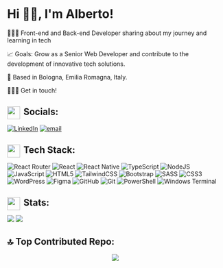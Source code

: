 # Hi 👋🏻, I'm Alberto!

🧑🏻‍💻 Front-end and Back-end Developer sharing about my journey and learning in tech

📈 Goals: Grow as a Senior Web Developer and contribute to the development of innovative tech solutions.

📍 Based in Bologna, Emilia Romagna, Italy.

🙋🏻‍♂️ Get in touch!

## <img src="https://media3.giphy.com/media/v1.Y2lkPTc5MGI3NjExMmQ1NTI1bmtnYzNodjB5ZXUwdjQzYXNtMXpzbzM2eGl3aWM5ZG10eSZlcD12MV9pbnRlcm5hbF9naWZfYnlfaWQmY3Q9cw/jEpmmpxHv29CKXvUhk/giphy.gif" align="left" width="30" height="auto">&nbsp;Socials:
[![LinkedIn](https://img.shields.io/badge/LinkedIn-%230077B5.svg?logo=linkedin&logoColor=white)](https://linkedin.com/in/albertocavazzini) [![email](https://img.shields.io/badge/Email-D14836?logo=gmail&logoColor=white)](mailto:alberto.cavazzini97@gmail.com) 

  
## <img src="https://media1.giphy.com/media/v1.Y2lkPTc5MGI3NjExZDl0ZTMxdjdqc3BrZGxrZjA3N2drZXRkemc1aHJ3bGp1NzRnaXhscCZlcD12MV9pbnRlcm5hbF9naWZfYnlfaWQmY3Q9cw/1ynCEtlgMPAeNAqdnu/giphy.gif"     align="left" width="30" height="auto">&nbsp;Tech Stack:

![React Router](https://img.shields.io/badge/React_Router-CA4245?style=for-the-badge&logo=react-router&logoColor=white) 
![React](https://img.shields.io/badge/react-%2320232a.svg?style=for-the-badge&logo=react&logoColor=%2361DAFB) 
![React Native](https://img.shields.io/badge/react_native-%2320232a.svg?style=for-the-badge&logo=react&logoColor=%2361DAFB) 
![TypeScript](https://img.shields.io/badge/typescript-%23007ACC.svg?style=for-the-badge&logo=typescript&logoColor=white) 
![NodeJS](https://img.shields.io/badge/node.js-6DA55F?style=for-the-badge&logo=node.js&logoColor=white) 
![JavaScript](https://img.shields.io/badge/javascript-%23323330.svg?style=for-the-badge&logo=javascript&logoColor=%23F7DF1E) 
![HTML5](https://img.shields.io/badge/html5-%23E34F26.svg?style=for-the-badge&logo=html5&logoColor=white) 
![TailwindCSS](https://img.shields.io/badge/tailwindcss-%2338B2AC.svg?style=for-the-badge&logo=tailwind-css&logoColor=white) 
![Bootstrap](https://img.shields.io/badge/bootstrap-%238511FA.svg?style=for-the-badge&logo=bootstrap&logoColor=white) 
![SASS](https://img.shields.io/badge/SASS-hotpink.svg?style=for-the-badge&logo=SASS&logoColor=white) 
![CSS3](https://img.shields.io/badge/css3-%231572B6.svg?style=for-the-badge&logo=css3&logoColor=white) 
![WordPress](https://img.shields.io/badge/WordPress-%23117AC9.svg?style=for-the-badge&logo=WordPress&logoColor=white) 
![Figma](https://img.shields.io/badge/figma-%23F24E1E.svg?style=for-the-badge&logo=figma&logoColor=white) 
![GitHub](https://img.shields.io/badge/github-%23121011.svg?style=for-the-badge&logo=github&logoColor=white) 
![Git](https://img.shields.io/badge/git-%23F05033.svg?style=for-the-badge&logo=git&logoColor=white) 
![PowerShell](https://img.shields.io/badge/PowerShell-%235391FE.svg?style=for-the-badge&logo=powershell&logoColor=white) 
![Windows Terminal](https://img.shields.io/badge/Windows%20Terminal-%234D4D4D.svg?style=for-the-badge&logo=windows-terminal&logoColor=white)

## <img src="https://media2.giphy.com/media/v1.Y2lkPTc5MGI3NjExaGlkOWVob242dXptcDEyc3MzbHRvMDR0ZThzeHh3ZWZscncyOGo4eiZlcD12MV9pbnRlcm5hbF9naWZfYnlfaWQmY3Q9cw/uhWLu2lsU0rfLiwYlI/giphy.gif" align="left" width="30" height="auto">&nbsp;Stats:
![](https://github-readme-stats.vercel.app/api?username=alberto-cavazzini&theme=github_dark_dimmed&hide_border=true&include_all_commits=true&count_private=false)
![](https://nirzak-streak-stats.vercel.app/?user=alberto-cavazzini&theme=github_dark_dimmed&hide_border=true)<br/>

## 🔝 Top Contributed Repo:
<div align="center">
  <img src="https://github-contributor-stats.vercel.app/api?username=alberto-cavazzini&limit=5&theme=dark_dimmed&combine_all_yearly_contributions=true">
</div>
